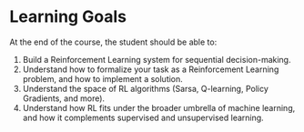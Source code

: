 # Learning Goals

At the end of the course, the student should be able to:

1. Build a Reinforcement Learning system for sequential decision-making.
1. Understand how to formalize your task as a Reinforcement Learning problem, and how to implement a solution.
1. Understand the space of RL algorithms (Sarsa, Q-learning, Policy Gradients, and more).
1. Understand how RL fits under the broader umbrella of machine learning, and how it complements supervised and unsupervised learning.